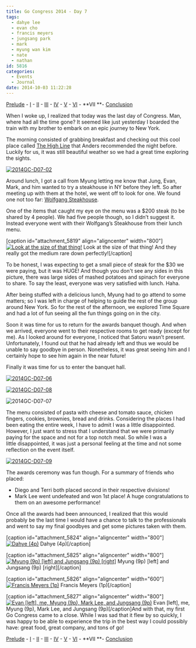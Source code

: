 ```yaml
---
title: Go Congress 2014 - Day 7
tags:
  - dahye lee
  - evan cho
  - francis meyers
  - jungsang park
  - mark
  - myung wan kim
  - nate
  - nathan
id: 5816
categories:
  - Events
  - Journal
date: 2014-10-03 11:22:28
---
```


[Prelude](http://www.bengozen.com/go-congress-2014-prelude/ "Go Congress 2014 — Prelude") - [I](http://www.bengozen.com/go-congress-2014-day-1/ "Go Congress 2014 — Day 1") - [II](http://www.bengozen.com/go-congress-2014-day-2/ "Go Congress 2014 — Day 2") - [III](http://www.bengozen.com/go-congress-2014-day-3/ "Go Congress 2014 — Day 3") - [IV](http://www.bengozen.com/go-congress-2014-day-4/ "Go Congress 2014 — Day 4") - [V](http://www.bengozen.com/go-congress-2014-day-5/ "Go Congress 2014 — Day 5") - [VI](http://www.bengozen.com/go-congress-2014-day-6/ "Go Congress 2014 — Day 6") - **VII **- [Conclusion](http://www.bengozen.com/go-congress-2014-conclusion/ "Go Congress 2014 — Conclusion")

When I woke up, I realized that today was the last day of Congress. Man, where had all the time gone? It seemed like just yesterday I boarded the train with my brother to embark on an epic journey to New York.

The morning consisted of grabbing breakfast and checking out this cool place called [The High Line](http://www.thehighline.org/ "The High Line") that Anders recommended the night before. Luckily for us, it was still beautiful weather so we had a great time exploring the sights.

[![2014GC-D07-02](http://www.bengozen.com/wp-content/uploads/2014/10/2014GC-D07-02.jpg)](http://www.bengozen.com/wp-content/uploads/2014/10/2014GC-D07-02.jpg)

Around lunch, I got a call from Myung letting me know that Jung, Evan, Mark, and him wanted to try a steakhouse in NY before they left. So after meeting up with them at the hotel, we went off to look for one. We found one not too far: [Wolfgang Steakhouse](http://www.yelp.com/menu/wolfgangs-steakhouse-manhattan-3 "Wolfgang").

<!--more-->

One of the items that caught my eye on the menu was a $200 steak (to be shared by 4 people). We had five people though, so I didn’t suggest it. Instead everyone went with their Wolfgang’s Steakhouse from their lunch menu.

[caption id="attachment_5819" align="aligncenter" width="800"][![Look at the size of that thing!](http://www.bengozen.com/wp-content/uploads/2014/10/2014GC-D07-04.jpg)](http://www.bengozen.com/wp-content/uploads/2014/10/2014GC-D07-04.jpg) Look at the size of that thing! And they really got the medium rare down perfectly![/caption]

To be honest, I was expecting to get a small piece of steak for the $30 we were paying, but it was HUGE! And though you don't see any sides in this picture, there was large sides of mashed potatoes and spinach for everyone to share. To say the least, everyone was very satisfied with lunch. Haha.

After being stuffed with a delicious lunch, Myung had to go attend to some matters; so I was left in charge of helping to guide the rest of the group around New York. So for the rest of the afternoon, we explored Time Square and had a lot of fun seeing all the fun things going on in the city.

Soon it was time for us to return for the awards banquet though. And when we arrived, everyone went to their respective rooms to get ready (except for me). As I looked around for everyone, I noticed that Satoru wasn’t present. Unfortunately, I found out that he had already left and thus we would be unable to say goodbye in person. Nonetheless, it was great seeing him and I certainly hope to see him again in the near future!

Finally it was time for us to enter the banquet hall.

[![2014GC-D07-06](http://www.bengozen.com/wp-content/uploads/2014/10/2014GC-D07-06.jpg)](http://www.bengozen.com/wp-content/uploads/2014/10/2014GC-D07-06.jpg)

[![2014GC-D07-08](http://www.bengozen.com/wp-content/uploads/2014/10/2014GC-D07-08.jpg)](http://www.bengozen.com/wp-content/uploads/2014/10/2014GC-D07-08.jpg)

![2014GC-D07-07](http://www.bengozen.com/wp-content/uploads/2014/10/2014GC-D07-07.jpg)

The menu consisted of pasta with cheese and tomato sauce, chicken fingers, cookies, brownies, bread and drinks. Considering the places I had been eating the entire week, I have to admit I was a little disappointed. However, I just want to stress that I understand that we were primarily paying for the space and not for a top notch meal. So while I was a little disappointed, it was just a personal feeling at the time and not some reflection on the event itself.

[![2014GC-D07-09](http://www.bengozen.com/wp-content/uploads/2014/10/2014GC-D07-09.jpg)](http://www.bengozen.com/wp-content/uploads/2014/10/2014GC-D07-09.jpg)

The awards ceremony was fun though. For a summary of friends who placed:

*   Diego and Terri both placed second in their respective divisions!
*   Mark Lee went undefeated and won 1st place!
A huge congratulations to them on an awesome performance!

Once all the awards had been announced, I realized that this would probably be the last time I would have a chance to talk to the professionals and went to say my final goodbyes and get some pictures taken with them.

[caption id="attachment_5824" align="aligncenter" width="800"][![Dahye (4p)](http://www.bengozen.com/wp-content/uploads/2014/10/2014GC-D07-11.jpg)](http://www.bengozen.com/wp-content/uploads/2014/10/2014GC-D07-11.jpg) Dahye (4p)[/caption]

[caption id="attachment_5825" align="aligncenter" width="800"][![Myung (9p) [left] and Jungsang (9p) [right]](http://www.bengozen.com/wp-content/uploads/2014/10/2014GC-D07-12.jpg)](http://www.bengozen.com/wp-content/uploads/2014/10/2014GC-D07-12.jpg) Myung (9p) [left] and Jungsang (9p) [right][/caption]

[caption id="attachment_5826" align="aligncenter" width="600"][![Francis Meyers (1p)](http://www.bengozen.com/wp-content/uploads/2014/10/2014GC-D07-13.jpg)](http://www.bengozen.com/wp-content/uploads/2014/10/2014GC-D07-13.jpg) Francis Meyers (1p)[/caption]

[caption id="attachment_5827" align="aligncenter" width="800"][![Evan [left], me, Myung (9p), Mark Lee, and Jungsang (9p)](http://www.bengozen.com/wp-content/uploads/2014/10/2014GC-D07-14.jpg)](http://www.bengozen.com/wp-content/uploads/2014/10/2014GC-D07-14.jpg) Evan [left], me, Myung (9p), Mark Lee, and Jungsang (9p)[/caption]And with that, my first Go Congress came to a close. While I was sad that it flew by so quickly, I was happy to be able to experience the trip in the best way I could possibly have: great food, great company, and tons of go!

[Prelude](http://www.bengozen.com/go-congress-2014-prelude/ "Go Congress 2014 — Prelude") - [I](http://www.bengozen.com/go-congress-2014-day-1/ "Go Congress 2014 — Day 1") - [II](http://www.bengozen.com/go-congress-2014-day-2/ "Go Congress 2014 — Day 2") - [III](http://www.bengozen.com/go-congress-2014-day-3/ "Go Congress 2014 — Day 3") - [IV](http://www.bengozen.com/go-congress-2014-day-4/ "Go Congress 2014 — Day 4") - [V](http://www.bengozen.com/go-congress-2014-day-5/ "Go Congress 2014 — Day 5") - [VI](http://www.bengozen.com/go-congress-2014-day-6/ "Go Congress 2014 — Day 6") - **VII **- [Conclusion](http://www.bengozen.com/go-congress-2014-conclusion/ "Go Congress 2014 — Conclusion")